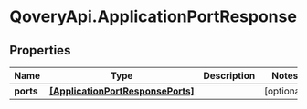# QoveryApi.ApplicationPortResponse

## Properties

Name | Type | Description | Notes
------------ | ------------- | ------------- | -------------
**ports** | [**[ApplicationPortResponsePorts]**](ApplicationPortResponsePorts.md) |  | [optional] 


